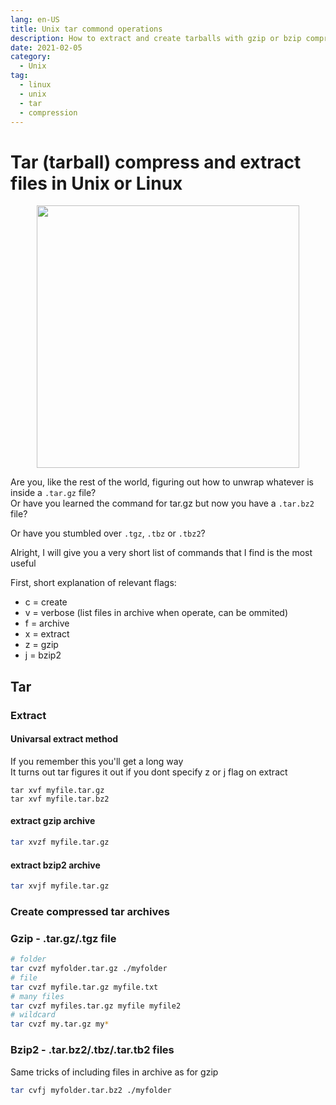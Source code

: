 ```yaml
---
lang: en-US
title: Unix tar commond operations
description: How to extract and create tarballs with gzip or bzip compression in unix or linux
date: 2021-02-05
category:
  - Unix
tag:
  - linux
  - unix
  - tar
  - compression
---
```


# Tar (tarball) compress and extract files in Unix or Linux

<div class="separator" style="clear: both; text-align: center;"><img border="0" src="https://storage.googleapis.com/atle-static/pics/tar.png" width="420" height="420" /></div>

Are you, like the rest of the world, figuring out how to unwrap whatever is inside a `.tar.gz` file?  
Or have you learned the command for tar.gz but now you have a `.tar.bz2` file?

Or have you stumbled over `.tgz`, `.tbz` or `.tbz2`?

Alright, I will give you a very short list of commands that I find is the most useful

First, short explanation of relevant flags:

-   c = create
-   v = verbose (list files in archive when operate, can be ommited)
-   f = archive
-   x = extract
-   z = gzip
-   j = bzip2

## Tar

### Extract

#### Univarsal extract method

If you remember this you'll get a long way  
It turns out tar figures it out if you dont specify z or j flag on extract

```
tar xvf myfile.tar.gz
tar xvf myfile.tar.bz2
```

#### extract gzip archive

```sh
tar xvzf myfile.tar.gz
```

#### extract bzip2 archive

```sh
tar xvjf myfile.tar.gz
```

### Create compressed tar archives

### Gzip - .tar.gz/.tgz file

```sh
# folder
tar cvzf myfolder.tar.gz ./myfolder
# file
tar cvzf myfile.tar.gz myfile.txt
# many files
tar cvzf myfiles.tar.gz myfile myfile2
# wildcard
tar cvzf my.tar.gz my*

```

### Bzip2 - .tar.bz2/.tbz/.tar.tb2 files

Same tricks of including files in archive as for gzip

```sh
tar cvfj myfolder.tar.bz2 ./myfolder
```
